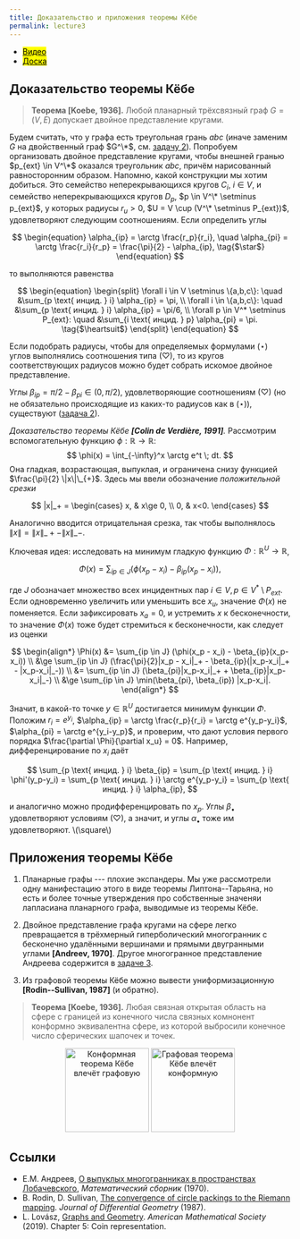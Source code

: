 ```yaml
---
title: Доказательство и приложения теоремы Кёбе
permalink: lecture3
---
```


+ [<mark>Видео</mark>](https://drive.google.com/file/d/10rpcVs1yATi4UOo51_uDN6ednXuu8kA-/view?usp=sharing)
+ [<mark>Доска</mark>]({{site.baseurl}}/whiteboard/lec3.pdf)


## Доказательство теоремы Кёбе

> **Теорема [Koebe, 1936].** Любой планарный трёхсвязный граф $G = (V,E)$ допускает двойное представление кругами. 

Будем считать, что у графа есть треугольная грань $abc$ (иначе заменим $G$ на двойственный граф $G^\*$, см. [задачу 2]({{site.baseurl}}/problems#трёхсвязные-графы)). Попробуем организовать двойное представление кругами, чтобы внешней гранью $p_{ext} \in V^\*$ оказался треугольник $abc$, причём нарисованный равносторонним образом. Напомню, какой конструкции мы хотим добиться. Это семейство неперекрывающихся кругов $C_i$, $i \in V$, и семейство неперекрывающихся кругов $D_p$, $p \in V^\* \setminus p_{ext}$, у которых радиусы $r_u > 0$, $U = V \cup (V^\* \setminus P_{ext})$, удовлетворяют следующим соотношениям. Если определить углы

$$
\begin{equation}
    \alpha_{ip} = \arctg \frac{r_p}{r_i}, \quad \alpha_{pi} = \arctg \frac{r_i}{r_p} = \frac{\pi}{2} - \alpha_{ip}, \tag{$\star$}
\end{equation}
$$

то выполняются равенства 

$$
\begin{equation}
\begin{split}
\forall i \in V \setminus \{a,b,c\}: \quad &\sum_{p \text{ инцид. } i} \alpha_{ip} = \pi, \\
\forall i \in \{a,b,c\}: \quad &\sum_{p \text{ инцид. } i} \alpha_{ip} = \pi/6, \\
\forall p \in V^* \setminus P_{ext}: \quad &\sum_{i \text{ инцид. } p} \alpha_{pi} = \pi. \tag{$\heartsuit$}
\end{split}
\end{equation}
$$

Если подобрать радиусы, чтобы для определяемых формулами $(\star)$ углов выполнялись соотношения типа $(\heartsuit)$, то из кругов соответствующих радиусов можно будет собрать искомое двойное представление.

Углы $\beta_{ip} = \pi/2 - \beta_{pi} \in (0,\pi/2)$, удовлетворяющие соотношениям $(\heartsuit)$ (но не обязательно происходящие из каких-то радиусов как в $(\star)$), существуют ([задача 2]({{site.baseurl}}/problems#трёхсвязные-графы)).

_Доказательство теоремы Кёбе **[Colin de Verdière, 1991]**._
Рассмотрим вспомогательную функцию $\phi : \mathbb{R} \to \mathbb{R}$:
$$
\phi(x) = \int_{-\infty}^x \arctg e^t \; dt.
$$
Она гладкая, возрастающая, выпуклая, и ограничена снизу функцией $\frac{\pi}{2} \|x\|\_{+}$.
Здесь мы ввели обозначение _положительной срезки_

$$
|x|_+ = \begin{cases}
x, & x\ge 0, \\
0, & x<0.
\end{cases}
$$

Аналогично вводится отрицательная срезка, так чтобы выполнялось $\|x\| = \|x\|\_+ - \|x\|\_-$.

Ключевая идея: исследовать на минимум гладкую функцию $\Phi: \mathbb{R}^U \to \mathbb{R}$,

$$
\Phi(x) = \sum_{ip \in J} (\phi(x_p - x_i) - \beta_{ip}(x_p-x_i)),
$$

где $J$ обозначает множество всех инцидентных пар $i \in V, p \in V^* \setminus P_{ext}$.
Если одновременно увеличить или уменьшить все $x_u$, значение $\Phi(x)$ не поменяется. Если зафиксировать $x_a=0$, и устремить $x$ к бесконечности, то значение $\Phi(x)$ тоже будет стремиться к бесконечности, как следует из оценки

$$
\begin{align*}
\Phi(x) &= \sum_{ip \in J} (\phi(x_p - x_i) - \beta_{ip}(x_p-x_i)) \\
&\ge \sum_{ip \in J} (\frac{\pi}{2}|x_p - x_i|_+ - \beta_{ip}(|x_p-x_i|_+ - |x_p-x_i|_-)) \\
&= \sum_{ip \in J} (\beta_{pi}|x_p-x_i|_+ + \beta_{ip}|x_p-x_i|_-) \\
&\ge \sum_{ip \in J} \min(\beta_{pi}, \beta_{ip}) |x_p-x_i|.
\end{align*}
$$

Значит, в какой-то точке $y \in \mathbb{R}^U$ достигается минимум функции $\Phi$. Положим $r_i = e^{y_i}$, $\alpha_{ip} = \arctg \frac{r_p}{r_i} = \arctg e^{y_p-y_i}$, $\alpha_{pi} = \arctg e^{y_i-y_p}$, и проверим, что дают условия первого порядка $\frac{\partial \Phi}{\partial x_u} = 0$. Например, дифференцирование по $x_i$ даёт

$$
\sum_{p \text{ инцид. } i} \beta_{ip} = \sum_{p \text{ инцид. } i} \phi'(y_p-y_i) = \sum_{p \text{ инцид. } i} \arctg e^{y_p-y_i} = \sum_{p \text{ инцид. } i} \alpha_{ip},
$$

и аналогично можно продифференцировать по $x_p$. Углы $\beta_{\bullet}$ удовлетворяют условиям $(\heartsuit)$, а значит, и углы $\alpha_{\bullet}$ тоже им удовлетворяют.
\\(\square\\)

## Приложения теоремы Кёбе

1. Планарные графы --- плохие экспандеры. Мы уже рассмотрели одну манифестацию этого в виде теоремы Липтона--Тарьяна, но есть и более точные утверждения про собственные значеняи лапласиана планарного графа, выводимые из теоремы Кёбе.

2. Двойное представление графа кругами на сфере легко превращается в трёхмерный гиперболический многогранник с бесконечно удалёнными вершинами и прямыми двугранными углами **[Andreev, 1970]**. Другое многогранное представление Андреева содержится в [задаче 3]({{site.baseurl}}/problems#яйцо-в-клетке).

3. Из графовой теоремы Кёбе можно вывести униформизационную **[Rodin--Sullivan, 1987]** (и обратно).
> **Теорема [Koebe, 1936].** Любая связная открытая область на сфере с границей из конечного числа связных комнонент конформно эквивалентна сфере, из которой выбросили конечное число сферических шапочек и точек.

<p align="center">
<img src="{{site.baseurl}}/images/lec3kcg.jpg" alt="Конформная теорема Кёбе влечёт графовую" title="Рисунок:  L. Lovász" height="150"> 
<img src="{{site.baseurl}}/images/lec3kgc.jpg" alt="Графовая теорема Кёбе влечёт конформную" title="Рисунок:  L. Lovász" height="150">
</p>

## Cсылки
+ Е.М. Андреев, [О выпуклых многогранниках в пространствах Лобачевского](https://www.mathnet.ru/php/archive.phtml?wshow=paper&jrnid=sm&paperid=3382&option_lang=rus), _Математический сборник_ (1970).
+ B. Rodin, D. Sullivan, [The convergence of circle packings to the Riemann mapping](https://projecteuclid.org/journalArticle/Download?urlid=10.4310%2Fjdg%2F1214441375). _Journal of Differential Geometry_ (1987). 
+ L. Lovász, [Graphs and Geometry](http://web.cs.elte.hu/~lovasz/bookxx/geomgraphbook/geombook2019.01.11.pdf). _American Mathematical Society_ (2019). Chapter 5:  Coin representation.
